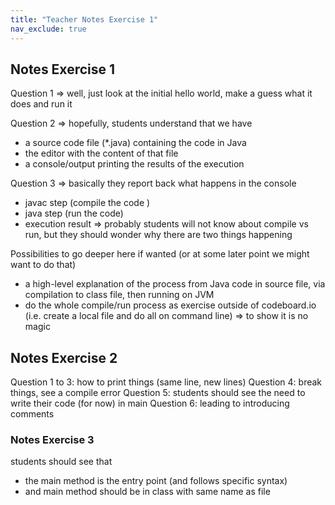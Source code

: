 ```yaml
---
title: "Teacher Notes Exercise 1"
nav_exclude: true
---
```


## Notes Exercise 1
Question 1 => well, just look at the initial hello world, make a guess what it does and run it

Question 2 => hopefully, students understand that we have
* a source code file (*.java) containing the code in Java
* the editor with the content of that file
* a console/output printing the results of the execution

Question 3 => basically they report back what happens in the console
* javac step (compile the code )
* java step (run the code)
* execution result
=> probably students will not know about compile vs run, but they should wonder why there are two things happening

Possibilities to go deeper here if wanted (or at some later point we might want to do that)
* a high-level explanation of the process from Java code in source file, via compilation to class file, then running on JVM
* do the whole compile/run process as exercise outside of codeboard.io (i.e. create a local file and do all on command line) => to show it is no magic

## Notes Exercise 2
Question 1 to 3: how to print things (same line, new lines)
Question 4: break things, see a compile error
Question 5: students should see the need to write their code (for now) in main
Question 6: leading to introducing comments

### Notes Exercise 3
students should see that
* the main method is the entry point (and follows specific syntax)
* and main method should be in class with same name as file
